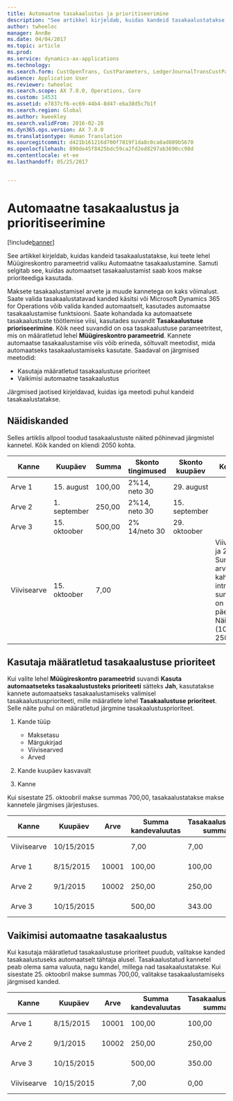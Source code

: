 ```yaml
---
title: Automaatne tasakaalustus ja prioritiseerimine
description: "See artikkel kirjeldab, kuidas kandeid tasakaalustatakse, kui teete lehel Müügireskontro parameetrid valiku Automaatne tasakaalustamine. Samuti selgitab see, kuidas automaatset tasakaalustamist saab koos makse prioriteediga kasutada."
author: twheeloc
manager: AnnBe
ms.date: 04/04/2017
ms.topic: article
ms.prod: 
ms.service: dynamics-ax-applications
ms.technology: 
ms.search.form: CustOpenTrans, CustParameters, LedgerJournalTransCustPaym
audience: Application User
ms.reviewer: twheeloc
ms.search.scope: AX 7.0.0, Operations, Core
ms.custom: 14531
ms.assetid: e7837cf6-ec69-44b4-8d47-eba38d5c7b1f
ms.search.region: Global
ms.author: kweekley
ms.search.validFrom: 2016-02-28
ms.dyn365.ops.version: AX 7.0.0
ms.translationtype: Human Translation
ms.sourcegitcommit: d421b161216d700f7819f1da8c0ca8ad089b5670
ms.openlocfilehash: 890de45f8425bdc59ca2fd2ed8297ab3690cc98d
ms.contentlocale: et-ee
ms.lasthandoff: 05/25/2017


---
```


# <a name="automatic-settlement-and-prioritization"></a>Automaatne tasakaalustus ja prioritiseerimine

[!include[banner](../includes/banner.md)]


See artikkel kirjeldab, kuidas kandeid tasakaalustatakse, kui teete lehel Müügireskontro parameetrid valiku Automaatne tasakaalustamine. Samuti selgitab see, kuidas automaatset tasakaalustamist saab koos makse prioriteediga kasutada.

Maksete tasakaalustamisel arvete ja muude kannetega on kaks võimalust. Saate valida tasakaalustatavad kanded käsitsi või Microsoft Dynamics 365 for Operations võib valida kanded automaatselt, kasutades automaatse tasakaalustamise funktsiooni. Saate kohandada ka automaatsete tasakaalustuste töötlemise viisi, kasutades suvandit **Tasakaalustuse prioriseerimine**. Kõik need suvandid on osa tasakaalustuse parameetritest, mis on määratletud lehel **Müügireskontro parameetrid**. Kannete automaatse tasakaalustamise viis võib erineda, sõltuvalt meetodist, mida automaatseks tasakaalustamiseks kasutate. Saadaval on järgmised meetodid:

-   Kasutaja määratletud tasakaalustuse prioriteet
-   Vaikimisi automaatne tasakaalustus

Järgmised jaotised kirjeldavad, kuidas iga meetodi puhul kandeid tasakaalustatakse.

## <a name="example-transactions"></a>Näidiskanded
Selles artiklis allpool toodud tasakaalustuste näited põhinevad järgmistel kannetel. Kõik kanded on kliendi 2050 kohta.

| Kanne   | Kuupäev        | Summa | Skonto tingimused | Skonto kuupäev | Kommentaarid                                                                                                                                                                                      |
|---------------|-------------|--------|---------------------|--------------------|-----------------------------------------------------------------------------------------------------------------------------------------------------------------------------------------------|
| Arve 1     | 15. august   | 100,00 | 2%14, neto 30        | 29. august          |                                                                                                                                                                                               |
| Arve 2     | 1. september | 250,00 | 2%14, neto 30        | 15. september       |                                                                                                                                                                                               |
| Arve 3     | 15. oktoober  | 500,00 | 2% 14/neto 30        | 29. oktoober         |                                                                                                                                                                                               |
| Viivisearve | 15. oktoober  | 7,00   |                     |                    | Viivisearve on 1. ja 2. arve kohta. Summa arvutatakse kaheprotsendilise intressina summadelt, mis on vähemalt 30 päeva üle tähtaja. Näide: 0,02 × (100,00 + 250,00) = 7,00. |

## <a name="userdefined-settlement-priority"></a>Kasutaja määratletud tasakaalustuse prioriteet
Kui valite lehel **Müügireskontro parameetrid** suvandi **Kasuta automaatseteks tasakaalustusteks prioriteeti** sätteks **Jah**, kasutatakse kannete automaatseks tasakaalustamiseks valimisel tasakaalustusprioriteeti, mille määratlete lehel **Tasakaalustuse prioriteet**. Selle näite puhul on määratletud järgmine tasakaalustusprioriteet.

1.  Kande tüüp
    -   Maksetasu
    -   Märgukirjad
    -   Viivisearved
    -   Arved

2.  Kande kuupäev kasvavalt
3.  Kanne

Kui sisestate 25. oktoobril makse summas 700,00, tasakaalustatakse makse kannetele järgmises järjestuses.

| Kanne       | Kuupäev       | Arve | Summa kandevaluutas | Tasakaalustatav summa | Saldo | Valuuta |
|---------------|------------|---------|--------------------------------|------------------|---------|----------|
| Viivisearve | 10/15/2015 |         | 7,00                           | 7,00             | 0,00    | USA dollar      |
| Arve 1     | 8/15/2015  | 10001   | 100,00                         | 100,00           | 0,00    | USA dollar      |
| Arve 2     | 9/1/2015   | 10002   | 250,00                         | 250,00           | 0,00    | USA dollar      |
| Arve 3     | 10/15/2015 |         | 500,00                         | 343.00           | 157.00  | USA dollar      |

## <a name="default-automatic-settlement"></a>Vaikimisi automaatne tasakaalustus
Kui kasutaja määratletud tasakaalustuse prioriteet puudub, valitakse kanded tasakaalustuseks automaatselt tähtaja alusel. Tasakaalustatud kannetel peab olema sama valuuta, nagu kandel, millega nad tasakaalustatakse. Kui sisestate 25. oktoobril makse summas 700,00, valitakse tasakaalustamiseks järgmised kanded.

| Kanne       | Kuupäev       | Arve | Summa kandevaluutas | Tasakaalustatav summa | Saldo | Valuuta |
|---------------|------------|---------|--------------------------------|------------------|---------|----------|
| Arve 1     | 8/15/2015  | 10001   | 100,00                         | 100,00           | 0,00    | USA dollar      |
| Arve 2     | 9/1/2015   | 10002   | 250,00                         | 250,00           | 0,00    | USA dollar      |
| Arve 3     | 10/15/2015 |         | 500,00                         | 350.00           | 150.00  | USA dollar      |
| Viivisearve | 10/15/2015 |         | 7,00                           | 0,00             | 0,00    | USA dollar      |






